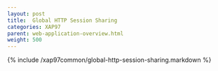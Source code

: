 ```yaml
---
layout: post
title:  Global HTTP Session Sharing
categories: XAP97
parent: web-application-overview.html
weight: 500
---
```


{% include /xap97common/global-http-session-sharing.markdown %}
